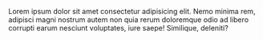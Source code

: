 Lorem ipsum dolor sit amet consectetur adipisicing elit. Nemo minima rem, adipisci magni nostrum autem non quia rerum doloremque odio ad libero corrupti earum nesciunt voluptates, iure saepe! Similique, deleniti?
